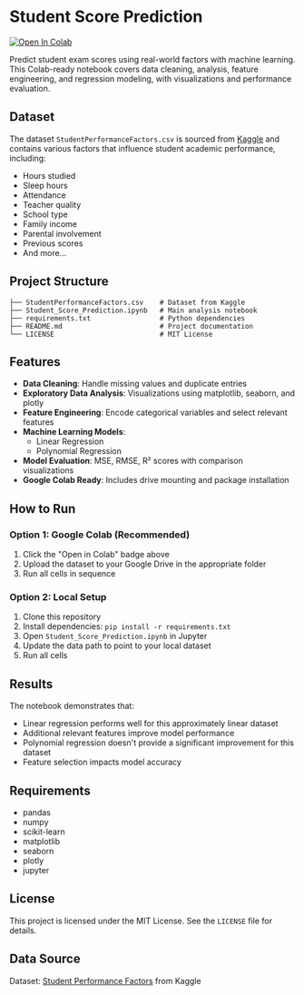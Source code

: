 # Student Score Prediction

[![Open In Colab](https://colab.research.google.com/assets/colab-badge.svg)](https://colab.research.google.com/github/AhmedEhab2022/student-score-prediction/blob/main/Student_Score_Prediction.ipynb)

Predict student exam scores using real-world factors with machine learning. This Colab-ready notebook covers data cleaning, analysis, feature engineering, and regression modeling, with visualizations and performance evaluation.

## Dataset

The dataset `StudentPerformanceFactors.csv` is sourced from [Kaggle](https://www.kaggle.com/datasets/lainguyn123/student-performance-factors) and contains various factors that influence student academic performance, including:

- Hours studied
- Sleep hours
- Attendance
- Teacher quality
- School type
- Family income
- Parental involvement
- Previous scores
- And more...

## Project Structure

```
├── StudentPerformanceFactors.csv    # Dataset from Kaggle
├── Student_Score_Prediction.ipynb   # Main analysis notebook
├── requirements.txt                 # Python dependencies
├── README.md                        # Project documentation
└── LICENSE                          # MIT License
```

## Features

- **Data Cleaning**: Handle missing values and duplicate entries
- **Exploratory Data Analysis**: Visualizations using matplotlib, seaborn, and plotly
- **Feature Engineering**: Encode categorical variables and select relevant features
- **Machine Learning Models**:
  - Linear Regression
  - Polynomial Regression
- **Model Evaluation**: MSE, RMSE, R² scores with comparison visualizations
- **Google Colab Ready**: Includes drive mounting and package installation

## How to Run

### Option 1: Google Colab (Recommended)

1. Click the "Open in Colab" badge above
2. Upload the dataset to your Google Drive in the appropriate folder
3. Run all cells in sequence

### Option 2: Local Setup

1. Clone this repository
2. Install dependencies: `pip install -r requirements.txt`
3. Open `Student_Score_Prediction.ipynb` in Jupyter
4. Update the data path to point to your local dataset
5. Run all cells

## Results

The notebook demonstrates that:

- Linear regression performs well for this approximately linear dataset
- Additional relevant features improve model performance
- Polynomial regression doesn't provide a significant improvement for this dataset
- Feature selection impacts model accuracy

## Requirements

- pandas
- numpy
- scikit-learn
- matplotlib
- seaborn
- plotly
- jupyter

## License

This project is licensed under the MIT License. See the `LICENSE` file for details.

## Data Source

Dataset: [Student Performance Factors](https://www.kaggle.com/datasets/lainguyn123/student-performance-factors) from Kaggle
